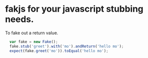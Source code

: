 # fakjs for your javascript stubbing needs.

To fake out a return value.

```javascript
  var fake = new Fake();
  fake.stub('greet').with('mo').andReturn('hello mo');
  expect(fake.greet('mo')).toEqual('hello mo');
```
